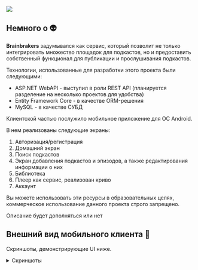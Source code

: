 <p align="left">
<image src="img/logo_1.png">
</p>

## Немного о 👽

<b> Brainbrakers</b> задумывался как сервис, который позволит не только интегрировать множество площадок для подкастов, но и предоставить собственный функционал для публикации и прослушивания подкастов.

Технологии, использованные для разработки этого проекта были следующими:
* ASP.NET WebAPI - выступил в роли REST API (планируется разделение на несколько проектов для удобства)
* Entity Framework Core - в качестве ORM-решения
* MySQL - в качестве СУБД

Клиентской частью послужило мобильное приложение для ОС Android.

В нем реализованы следующие экраны:
1. Авторизация/регистрация
2. Домашний экран
3. Поиск подкастов
4. Экран добавления подкастов и эпизодов, а также редактирования информации о них
5. Библиотека
6. Плеер как сервис, реализован криво
7. Аккаунт

Вы можете использовать эти ресурсы в образовательных целях, коммерческое использование данного проекта строго запрещено.

Описание будет дополняться или нет

## Внешний вид мобильного клиента 👾

Скриншоты, демонстрирующие UI ниже.
<details>
<summary> Скриншоты </summary>
<image src="img/screen_1.png" width="400">
<image src="img/screen_2.png" width="400">

<image src="img/screen_3.png" width="400">
<image src="img/screen_4.png" width="400">
</details>